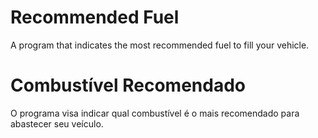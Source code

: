 # Recommended Fuel 
A program that indicates the most recommended fuel to fill your vehicle. 

# Combustível Recomendado
O programa visa indicar qual combustível é o mais recomendado para abastecer seu veículo.
